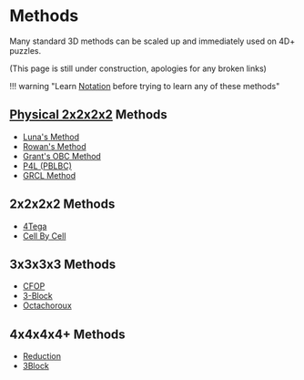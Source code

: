 # Methods

Many standard 3D methods can be scaled up and immediately used on 4D+ puzzles.

(This page is still under construction, apologies for any broken links)

!!! warning "Learn [Notation](/wiki/notation) before trying to learn any of these methods"

## [Physical 2x2x2x2](/wiki/puzzles/phys-2x2x2x2) Methods

- [Luna's Method](/wiki/methods/luna)
- [Rowan's Method](/wiki/methods/rowan)
- [Grant's OBC Method](/wiki/methods/grant)
- [P4L (PBLBC)](/wiki/methods/p4l)
- [GRCL Method](/wiki/methods/grcl)

## 2x2x2x2 Methods

- [4Tega](/wiki/methods/4tega)
- [Cell By Cell](/wiki/methods/cell-by-cell)

## 3x3x3x3 Methods

- [CFOP](/wiki/methods/cfop)
- [3-Block](/wiki/methods/3block)
- [Octachoroux](/wiki/methods/octachoroux)

## 4x4x4x4+ Methods

- [Reduction](/wiki/methods/big-cube-reduction)
- [3Block](/wiki/methods/3block./#big-cubes)

